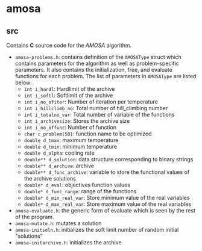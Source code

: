 # amosa

## src

Contains **C** source code for the *AMOSA* algorithm.

  * `amosa-problems.h`: contains definition of the `AMOSAType` struct which contains parameters for the algorithm as well as problem-specific parameters. It also contains the initialization, free, and evaluate functions for each problem. The list of parameters in `AMOSAType` are listed below:
    * `int i_hardl`: Hardlimit of the archive
    *	`int i_softl`: Softlimit of the archive
    *	`int i_no_ofiter`: Number of iteration per temperature
    *	`int i_hillclimb_no`: Total number of hill_climbing number
    *	`int i_totalno_var`: Total number of variable of the functions
    *	`int i_archivesize`: Stores the archive size
    *	`int i_no_offunc`: Number of function
    *	`char c_problem[50]`: function name to be optimized
    *	`double d_tmax`: maximum temperature
    *	`double d_tmin`: minimum temperature
    *	`double d_alpha`: cooling rate
    *	`double** d_solution`:  data structure corresponding to binary strings
    *	`double** d_archive`:  archive
    *	`double** d_func_archive`:  variable to store the functional values of the archive solutions
    *	`double* d_eval`: objectives function values
    *	`double* d_func_range`:	range of the functions
    *	`double* d_min_real_var`:	Store minimum value of the real variables
    *	`double* d_max_real_var`:	Store maximum value of the real variables
  * `amosa-evaluate.h`: the generic form of evaluate which is seen by the rest of the program.
  * `amosa-mutate.h`: mutates a solution
  * `amosa-initsoln.h`: initializes the soft limit number of random initial "solutions"
  * `amosa-initarchive.h`: initializes the archive
